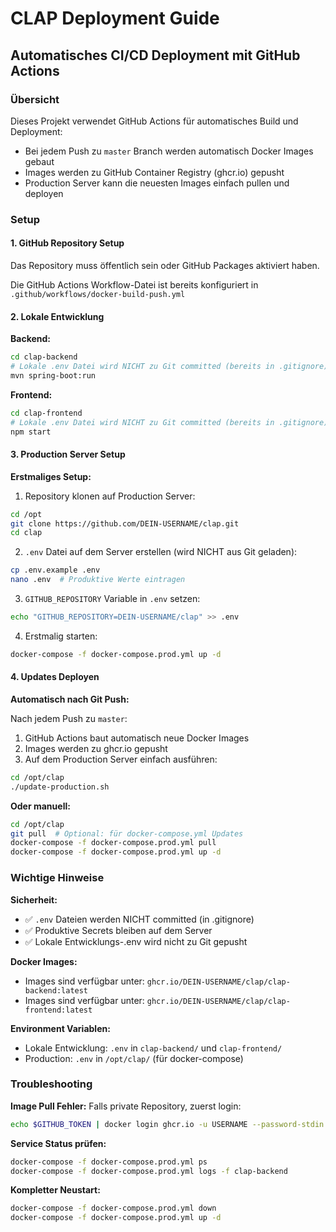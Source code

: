 # CLAP Deployment Guide

## Automatisches CI/CD Deployment mit GitHub Actions

### Übersicht

Dieses Projekt verwendet GitHub Actions für automatisches Build und Deployment:
- Bei jedem Push zu `master` Branch werden automatisch Docker Images gebaut
- Images werden zu GitHub Container Registry (ghcr.io) gepusht
- Production Server kann die neuesten Images einfach pullen und deployen

### Setup

#### 1. GitHub Repository Setup

Das Repository muss öffentlich sein oder GitHub Packages aktiviert haben.

Die GitHub Actions Workflow-Datei ist bereits konfiguriert in `.github/workflows/docker-build-push.yml`

#### 2. Lokale Entwicklung

**Backend:**
```bash
cd clap-backend
# Lokale .env Datei wird NICHT zu Git committed (bereits in .gitignore)
mvn spring-boot:run
```

**Frontend:**
```bash
cd clap-frontend
# Lokale .env Datei wird NICHT zu Git committed (bereits in .gitignore)
npm start
```

#### 3. Production Server Setup

**Erstmaliges Setup:**

1. Repository klonen auf Production Server:
```bash
cd /opt
git clone https://github.com/DEIN-USERNAME/clap.git
cd clap
```

2. `.env` Datei auf dem Server erstellen (wird NICHT aus Git geladen):
```bash
cp .env.example .env
nano .env  # Produktive Werte eintragen
```

3. `GITHUB_REPOSITORY` Variable in `.env` setzen:
```bash
echo "GITHUB_REPOSITORY=DEIN-USERNAME/clap" >> .env
```

4. Erstmalig starten:
```bash
docker-compose -f docker-compose.prod.yml up -d
```

#### 4. Updates Deployen

**Automatisch nach Git Push:**

Nach jedem Push zu `master`:
1. GitHub Actions baut automatisch neue Docker Images
2. Images werden zu ghcr.io gepusht
3. Auf dem Production Server einfach ausführen:

```bash
cd /opt/clap
./update-production.sh
```

**Oder manuell:**

```bash
cd /opt/clap
git pull  # Optional: für docker-compose.yml Updates
docker-compose -f docker-compose.prod.yml pull
docker-compose -f docker-compose.prod.yml up -d
```

### Wichtige Hinweise

**Sicherheit:**
- ✅ `.env` Dateien werden NICHT committed (in .gitignore)
- ✅ Produktive Secrets bleiben auf dem Server
- ✅ Lokale Entwicklungs-.env wird nicht zu Git gepusht

**Docker Images:**
- Images sind verfügbar unter: `ghcr.io/DEIN-USERNAME/clap/clap-backend:latest`
- Images sind verfügbar unter: `ghcr.io/DEIN-USERNAME/clap/clap-frontend:latest`

**Environment Variablen:**
- Lokale Entwicklung: `.env` in `clap-backend/` und `clap-frontend/`
- Production: `.env` in `/opt/clap/` (für docker-compose)

### Troubleshooting

**Image Pull Fehler:**
Falls private Repository, zuerst login:
```bash
echo $GITHUB_TOKEN | docker login ghcr.io -u USERNAME --password-stdin
```

**Service Status prüfen:**
```bash
docker-compose -f docker-compose.prod.yml ps
docker-compose -f docker-compose.prod.yml logs -f clap-backend
```

**Kompletter Neustart:**
```bash
docker-compose -f docker-compose.prod.yml down
docker-compose -f docker-compose.prod.yml up -d
```